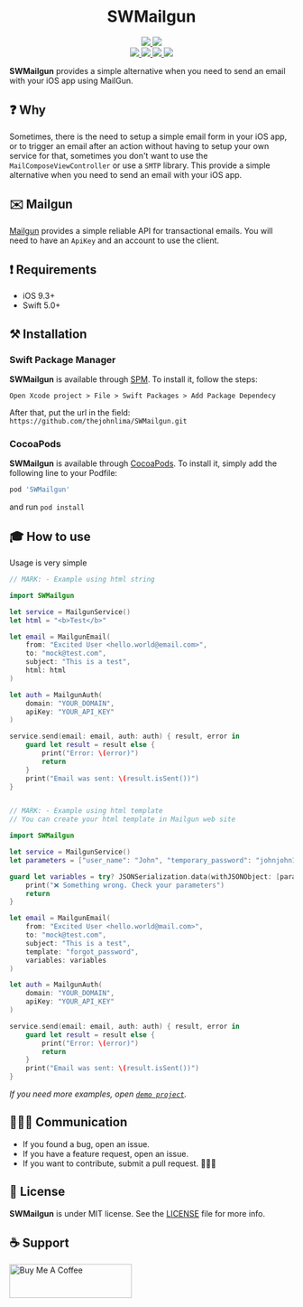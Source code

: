 <h1 align="center">SWMailgun</h1>

<p align="center">
 <a href="https://github.com/thejohnlima/SWMailgun/releases">
  <img src="https://img.shields.io/github/v/release/thejohnlima/SWMailgun?style=for-the-badge">
 </a>
 <a href="https://cocoapods.org/pods/SWMailgun">
  <img src="https://img.shields.io/badge/Cocoa%20Pods-✓-4BC51D.svg?style=for-the-badge">
 </a><br>
 <a href="https://github.com/thejohnlima/SWMailgun">
  <img src="https://img.shields.io/github/repo-size/thejohnlima/SWMailgun.svg?style=for-the-badge">
 </a>
 <a href="https://developer.apple.com/ios/">
  <img src="https://img.shields.io/cocoapods/p/SWMailgun?style=for-the-badge">
 </a>
 <a href="https://developer.apple.com/swift/">
  <img src="https://img.shields.io/badge/Swift-5-blue.svg?style=for-the-badge">
 </a>
 <a href="https://raw.githubusercontent.com/thejohnlima/SWMailgun/master/LICENSE">
  <img src="https://img.shields.io/github/license/thejohnlima/SWMailgun.svg?style=for-the-badge">
 </a>
</p>

**SWMailgun** provides a simple alternative when you need to send an email with your iOS app using MailGun.

## ❓ Why

Sometimes, there is the need to setup a simple email form in your iOS app, or to trigger an email after an action without having to setup your own service for that, sometimes you don't want to use the `MailComposeViewController` or use a `SMTP` library.
This provide a simple alternative when you need to send an email with your iOS app.

## ✉️ Mailgun

[Mailgun](https://mailgun.com) provides a simple reliable API for transactional emails. You will need to have an `ApiKey` and an account to use the client.

## ❗️ Requirements

- iOS 9.3+
- Swift 5.0+

## ⚒ Installation

### Swift Package Manager

**SWMailgun** is available through [SPM](https://developer.apple.com/videos/play/wwdc2019/408/). To install
it, follow the steps:

```script
Open Xcode project > File > Swift Packages > Add Package Dependecy
```

After that, put the url in the field: `https://github.com/thejohnlima/SWMailgun.git`

### CocoaPods

**SWMailgun** is available through [CocoaPods](https://cocoapods.org/pods/SWMailgun). To install
it, simply add the following line to your Podfile:

```ruby
pod 'SWMailgun'
```

and run `pod install`

## 🎓 How to use

Usage is very simple

```Swift
// MARK: - Example using html string

import SWMailgun

let service = MailgunService()
let html = "<b>Test</b>"

let email = MailgunEmail(
    from: "Excited User <hello.world@email.com>",
    to: "mock@test.com",
    subject: "This is a test",
    html: html
)

let auth = MailgunAuth(
    domain: "YOUR_DOMAIN",
    apiKey: "YOUR_API_KEY"
)

service.send(email: email, auth: auth) { result, error in
    guard let result = result else {
        print("Error: \(error)")
        return
    }
    print("Email was sent: \(result.isSent())")
}
```

```Swift

// MARK: - Example using html template
// You can create your html template in Mailgun web site

import SWMailgun

let service = MailgunService()
let parameters = ["user_name": "John", "temporary_password": "johnjohn123"]

guard let variables = try? JSONSerialization.data(withJSONObject: [parameters], options: .prettyPrinted) else {
    print("❌ Something wrong. Check your parameters")
    return
}

let email = MailgunEmail(
    from: "Excited User <hello.world@mail.com>",
    to: "mock@test.com",
    subject: "This is a test",
    template: "forgot_password",
    variables: variables
)

let auth = MailgunAuth(
    domain: "YOUR_DOMAIN",
    apiKey: "YOUR_API_KEY"
)

service.send(email: email, auth: auth) { result, error in
    guard let result = result else {
        print("Error: \(error)")
        return
    }
    print("Email was sent: \(result.isSent())")
}
```

*If you need more examples, open [`demo project`](https://github.com/thejohnlima/SWMailgun/tree/master/Example).*

## 🙋🏻‍♂️ Communication

- If you found a bug, open an issue.
- If you have a feature request, open an issue.
- If you want to contribute, submit a pull request. 👨🏻‍💻

## 📜 License

**SWMailgun** is under MIT license. See the [LICENSE](https://raw.githubusercontent.com/thejohnlima/SWMailgun/master/LICENSE) file for more info.

## ☕️ Support

<a href="https://www.buymeacoffee.com/thejohnlima" target="_blank"><img src="https://cdn.buymeacoffee.com/buttons/v2/default-yellow.png" alt="Buy Me A Coffee" style="height: 60px !important;width: 217px !important;" ></a>
